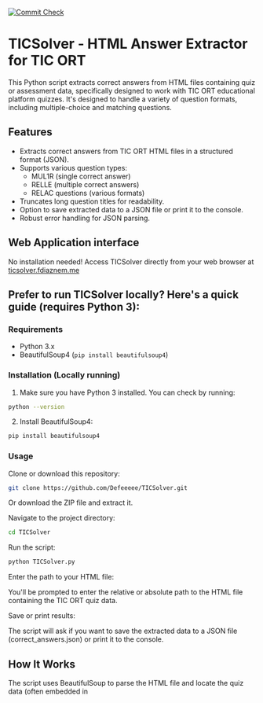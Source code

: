 [![Commit Check](https://github.com/commit-check/commit-check-action/actions/workflows/commit-check.yml/badge.svg)](https://github.com/commit-check/commit-check-action/actions/workflows/commit-check.yml)
# TICSolver - HTML Answer Extractor for TIC ORT

This Python script extracts correct answers from HTML files containing quiz or assessment data, specifically designed to
work with TIC ORT educational platform quizzes. It's designed to handle a variety of question formats, including
multiple-choice and matching questions.

## Features

* Extracts correct answers from TIC ORT HTML files in a structured format (JSON).
* Supports various question types:
    * MUL1R (single correct answer)
    * RELLE (multiple correct answers)
    * RELAC questions (various formats)
* Truncates long question titles for readability.
* Option to save extracted data to a JSON file or print it to the console.
* Robust error handling for JSON parsing.

## Web Application interface

No installation needed! Access TICSolver directly from your web browser
at [ticsolver.fdiaznem.me](https://ticsolver.fdiaznem.me)

## Prefer to run TICSolver locally? Here's a quick guide (requires Python 3):

### Requirements

* Python 3.x
* BeautifulSoup4 (`pip install beautifulsoup4`)

### Installation (Locally running)

1. Make sure you have Python 3 installed. You can check by running:

```bash
python --version
```

2. Install BeautifulSoup4:

```Bash
pip install beautifulsoup4
```

### Usage

Clone or download this repository:

```bash
git clone https://github.com/Defeeeee/TICSolver.git
```

Or download the ZIP file and extract it.

Navigate to the project directory:

```Bash
cd TICSolver
```

Run the script:

```Bash
python TICSolver.py
```

Enter the path to your HTML file:

You'll be prompted to enter the relative or absolute path to the HTML file containing the TIC ORT quiz data.

Save or print results:

The script will ask if you want to save the extracted data to a JSON file (correct_answers.json) or print it to the
console.

## How It Works

The script uses BeautifulSoup to parse the HTML file and locate the quiz data (often embedded in <script> tags or
specific HTML elements).
It extracts the relevant question data, including the question title, type, and correct answers.
Depending on the question type, it processes and formats the correct answers accordingly.
Finally, it provides options to save the structured data to a JSON file or print it directly.

### Example Output (JSON)

```JSON
[
  {
    "title": "What is the capital of France?",
    "correct_answer": [
      "Paris"
    ]
  },
  {
    "title": "Match the following countries...",
    "correct_answer": {
      "1": "Tokyo",
      "2": "Berlin"
    }
  }
]
```

## Disclaimer

This script is designed for educational purposes and to help with studying or reviewing quiz content from TIC ORT.
Please use it responsibly and with respect for intellectual property.
